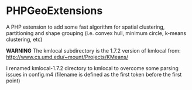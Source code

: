 PHPGeoExtensions
================

A PHP estension to add some fast algorithm for spatial clustering, partitioning and shape grouping (i.e. convex hull, minimum circle, k-means clustering, etc)

**WARNING**
The kmlocal subdirectory is the 1.7.2 version of kmlocal from: http://www.cs.umd.edu/~mount/Projects/KMeans/

I renamed kmlocal-1.7.2 directory to kmlocal to overcome some parsing issues in config.m4 (filename is defined as the first token before the first point)
	
